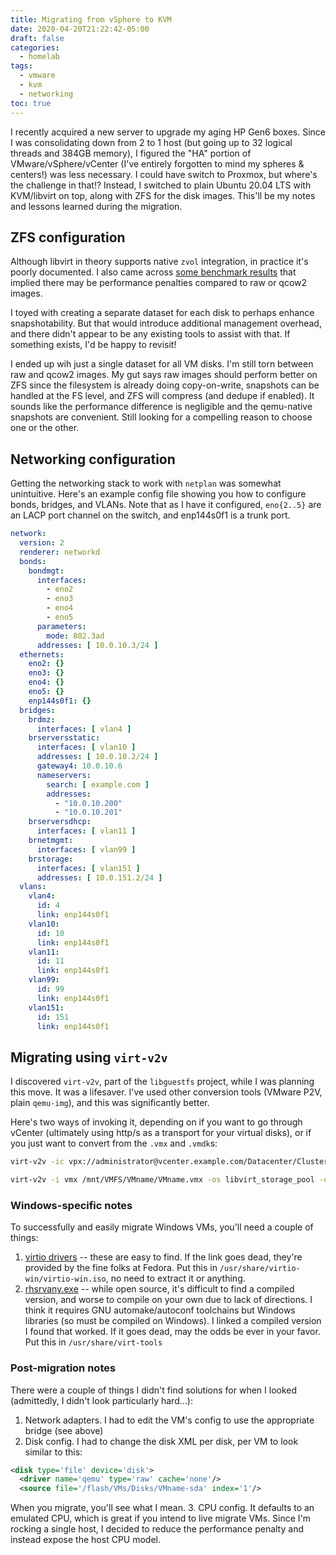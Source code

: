 ```yaml
---
title: Migrating from vSphere to KVM
date: 2020-04-20T21:22:42-05:00
draft: false
categories:
  - homelab
tags:
  - vmware
  - kvm
  - networking
toc: true
---
```


I recently acquired a new server to upgrade my aging HP Gen6 boxes. Since I was consolidating down from 2 to 1 host (but going up to 32 logical threads and 384GB memory), I figured the "HA" portion of VMware/vSphere/vCenter (I've entirely forgotten to mind my spheres & centers!) was less necessary. I could have switch to Proxmox, but where's the challenge in that!? Instead, I switched to plain Ubuntu 20.04 LTS with KVM/libvirt on top, along with ZFS for the disk images. This'll be my notes and lessons learned during the migration.

## ZFS configuration

Although libvirt in theory supports native `zvol` integration, in practice it's poorly documented. I also came across [some benchmark results](https://old.reddit.com/r/zfs/comments/86khhr/benchmarking_raw_image_vs_qcow2_vs_zvol_with_kvm/) that implied there may be performance penalties compared to raw or qcow2 images.

I toyed with creating a separate dataset for each disk to perhaps enhance snapshotability. But that would introduce additional management overhead, and there didn't appear to be any existing tools to assist with that. If something exists, I'd be happy to revisit!

I ended up wih just a single dataset for all VM disks. I'm still torn between raw and qcow2 images. My gut says raw images should perform better on ZFS since the filesystem is already doing copy-on-write, snapshots can be handled at the FS level, and ZFS will compress (and dedupe if enabled). It sounds like the performance difference is negligible and the qemu-native snapshots are convenient. Still looking for a compelling reason to choose one or the other.

## Networking configuration

Getting the networking stack to work with `netplan` was somewhat unintuitive. Here's an example config file showing you how to configure bonds, bridges, and VLANs. Note that as I have it configured, `eno{2..5}` are an LACP port channel on the switch, and enp144s0f1 is a trunk port.

```yaml
network:
  version: 2
  renderer: networkd
  bonds:
    bondmgt:
      interfaces:
        - eno2
        - eno3
        - eno4
        - eno5
      parameters:
        mode: 802.3ad
      addresses: [ 10.0.10.3/24 ]
  ethernets:
    eno2: {}
    eno3: {}
    eno4: {}
    eno5: {}
    enp144s0f1: {}
  bridges:
    brdmz:
      interfaces: [ vlan4 ]
    brserversstatic:
      interfaces: [ vlan10 ]
      addresses: [ 10.0.10.2/24 ]
      gateway4: 10.0.10.6
      nameservers:
        search: [ example.com ]
        addresses:
          - "10.0.10.200"
          - "10.0.10.201"
    brserversdhcp:
      interfaces: [ vlan11 ]
    brnetmgmt:
      interfaces: [ vlan99 ]
    brstorage:
      interfaces: [ vlan151 ]
      addresses: [ 10.0.151.2/24 ]
  vlans:
    vlan4:
      id: 4
      link: enp144s0f1
    vlan10:
      id: 10
      link: enp144s0f1
    vlan11:
      id: 11
      link: enp144s0f1
    vlan99:
      id: 99
      link: enp144s0f1
    vlan151:
      id: 151
      link: enp144s0f1
```

## Migrating using `virt-v2v`

I discovered `virt-v2v`, part of the `libguestfs` project, while I was planning this move. It was a lifesaver. I've used other conversion tools (VMware P2V, plain `qemu-img`), and this was significantly better.

Here's two ways of invoking it, depending on if you want to go through vCenter (ultimately using http/s as a transport for your virtual disks), or if you just want to convert from the `.vmx` and `.vmdk`s:

```bash
virt-v2v -ic vpx://administrator@vcenter.example.com/Datacenter/Cluster/host.example.com?no_verify=1 VMName -os libvirt_storage_pool -ip /tmp/pass
```

```bash
virt-v2v -i vmx /mnt/VMFS/VMname/VMname.vmx -os libvirt_storage_pool -of raw # or qcow2, see above...
```

### Windows-specific notes

To successfully and easily migrate Windows VMs, you'll need a couple of things:

1. [virtio drivers](https://fedorapeople.org/groups/virt/virtio-win/direct-downloads/stable-virtio/virtio-win.iso) -- these are easy to find. If the link goes dead, they're provided by the fine folks at Fedora. Put this in `/usr/share/virtio-win/virtio-win.iso`, no need to extract it or anything.
2. [rhsrvany.exe](https://github.com/archerslaw/chpwdservice/raw/master/rhsrvany.exe) -- while open source, it's difficult to find a compiled version, and worse to compile on your own due to lack of directions. I think it requires GNU automake/autoconf toolchains but Windows libraries (so must be compiled on Windows). I linked a compiled version I found that worked. If it goes dead, may the odds be ever in your favor. Put this in `/usr/share/virt-tools`

### Post-migration notes

There were a couple of things I didn't find solutions for when I looked (admittedly, I didn't look particularly hard...):

1. Network adapters. I had to edit the VM's config to use the appropriate bridge (see above)
2. Disk config. I had to change the disk XML per disk, per VM to look similar to this:
```xml
<disk type='file' device='disk'>
  <driver name='qemu' type='raw' cache='none'/>
  <source file='/flash/VMs/Disks/VMname-sda' index='1'/>
```
When you migrate, you'll see what I mean.
3. CPU config. It defaults to an emulated CPU, which is great if you intend to live migrate VMs. Since I'm rocking a single host, I decided to reduce the performance penalty and instead expose the host CPU model.
